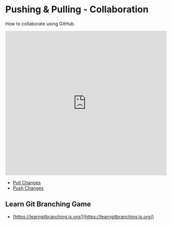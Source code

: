 # Pushing & Pulling - Collaboration
How to collaborate using GitHub.

<iframe src='https://view.officeapps.live.com/op/embed.aspx?src=https://hylandtechclub.com/capstone/GitLesson/PushingAndPulling/GitHubCollaboration.pptx' width='100%' height='450px' frameborder='0'></iframe>

- [Pull Changes](PullChanges.md)
- [Push Changes](PushChanges.md)

## Learn Git Branching Game
- [https://learngitbranching.js.org/](https://learngitbranching.js.org/)